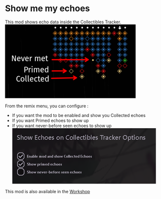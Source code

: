 # Show me my echoes
This mod shows echo data inside the Collectibles Tracker.
![](./ShowMeMyEchoes/thumbnail.png)

From the remix menu, you can configure :
- If you want the mod to be enabled and show you Collected echoes
- If you want Primed echoes to show up
- If you want never-before seen echoes to show up
![](./ShowMeMyEchoes/configMenu.png)

This mod is also available in the [Workshop](https://steamcommunity.com/sharedfiles/filedetails/?id=3432462352)
